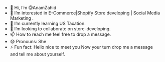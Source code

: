 - 👋 Hi, I’m @AnamZahid
- 👀 I’m interested in E-Commerce|Shopify Store developing | Social Media Marketing .
- 🌱 I’m currently learning US Taxation.
- 💞️ I’m looking to collaborate on store-developing.
- 📫 How to reach me feel free to drop a message.
- 😄 Pronouns: She
- ⚡ Fun fact: Hello nice to meet you Now your turn drop me a message and tell me about yourself.

